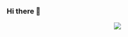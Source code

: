 ### Hi there 👋

<div align="center">
  <img src="https://user-images.githubusercontent.com/74850021/191625468-493a008b-6087-43ff-8af6-c5910cb29cb1.png">
</div>

<!--
**winnie-s3/winnie-s3** is a ✨ _special_ ✨ repository because its `README.md` (this file) appears on your GitHub profile.

Here are some ideas to get you started:

- 🔭 I’m currently working on ...
- 🌱 I’m currently learning ...
- 👯 I’m looking to collaborate on ...
- 🤔 I’m looking for help with ...
- 💬 Ask me about ...
- 📫 How to reach me: ...
- 😄 Pronouns: ...
- ⚡ Fun fact: ...
-->

